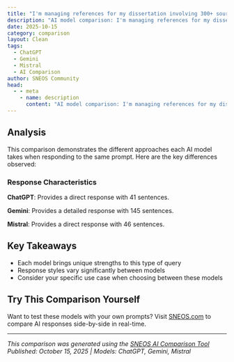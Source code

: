 ```yaml
---
title: "I'm managing references for my dissertation involving 300+ sources across multiple projects. Help me: 1) Compare Zotero"
description: "AI model comparison: I'm managing references for my dissertation involving 300+ sources across multiple projects. Help me..."
date: 2025-10-15
category: comparison
layout: Clean
tags:
  - ChatGPT
  - Gemini
  - Mistral
  - AI Comparison
author: SNEOS Community
head:
  - - meta
    - name: description
      content: "AI model comparison: I'm managing references for my dissertation involving 300+ sources across multiple projects. Help me: 1) Compare Zotero..."
---
```


<ChatComparison
  title="I'm managing references for my dissertation involving 300+ sources across multiple projects. Help me: 1) Compare Zotero"
  prompt="I'm managing references for my dissertation involving 300+ sources across multiple projects. Help me: 1) Compare Zotero"
  :responses='{"ChatGPT": "Certainly! Zotero is a popular reference management software, but let\u2019s break down its features and compare it to other reference management tools, such as Mendeley, EndNote, and Citavi.\n\n### 1. Overview of Zotero\n\n#### Key Features\n- **Open Source**: Zotero is free and open-source software, which means you can use it without cost and have access to its source code.\n- **Web Integration**: Zotero offers a browser extension that makes it easy to save references directly from web pages, catalogs, and databases.\n- **Collections and Tags**: You can organize your references into collections (folders) and use tags for keyword-based organization.\n- **Citation and Bibliography Generation**: Zotero can instantly generate citations and bibliographies in various styles (APA, MLA, Chicago, etc.).\n- **Group Libraries**: You can create shared libraries for collaboration, which is useful for group projects or co-authored papers.\n- **Synchronization**: Zotero allows you to sync your library across multiple devices, providing access from anywhere.\n- **Compatibility**: Works with Microsoft Word, Google Docs, and LibreOffice for easy citation insertion.\n- **PDF Management**: You can attach PDFs to your references and annotate them within the app.\n\n### 2. Comparison with Other Reference Managers\n\n#### 2.1. Zotero vs. Mendeley\n\n- **Cost**: Both Zotero and Mendeley are free with premium options, but Zotero\u0027s core features are entirely free, while Mendeley has limits on cloud storage.\n- **Collaboration**: Mendeley is particularly strong on collaborative features, with options for sharing libraries and working together. Zotero also allows for shared libraries but may not have as robust collaboration features.\n- **User Interface**: Some users find Mendeley\u0027s interface more modern and visually appealing, while others prefer Zotero\u0027s simplicity.\n- **PDF Annotation**: Mendeley has built-in PDF annotation features, while Zotero has limited annotation capabilities, relying on external tools.\n\n#### 2.2. Zotero vs. EndNote\n\n- **Price**: EndNote is a commercial product and can be expensive. Zotero is free and open-source.\n- **Search Capabilities**: EndNote offers advanced search features and options for organizing references, which some may find superior to Zotero.\n- **Simplicity vs. Complexity**: Zotero is user-friendly and easier for beginners, while EndNote may offer more complex features for experienced researchers needing extensive capabilities.\n\n#### 2.3. Zotero vs. Citavi\n\n- **Project Management Features**: Citavi includes project management tools alongside reference management but has a steeper learning curve. Zotero focuses mainly on reference management.\n- **Cost**: Citavi has a free version with limitations and a paid version, while Zotero is completely free for basic use.\n- **User Base**: Citavi is more popular in Europe, while Zotero has a wider global user base.\n\n### 3. Summary\n\nZotero is a fantastic tool for managing references, especially for those who value open-source software and ease of use. Its web integration, organizational features, and simplicity make it suitable for a wide range of users, from students to researchers. Depending on your specific needs\u2014such as the importance of collaboration, PDF management, or budget considerations\u2014other tools like Mendeley, EndNote, or Citavi may also be worth exploring.\n\nIf you\u0027re looking for a specific feature comparison or have additional questions about how to best manage your references, feel free to ask!", "Gemini": "Managing 300\u002B sources for a dissertation and multiple projects requires a robust, reliable, and user-friendly reference manager. Both Zotero and Mendeley are popular choices, but they have distinct philosophies and feature sets.\n\nLet\u0027s break down a comparison to help you make an informed decision:\n\n---\n\n## Zotero vs. Mendeley: A Detailed Comparison\n\n| Feature/Aspect         | Zotero                                                                                                                                                                                                                                                                                                                                                                                                                                                                                                                       | Mendeley (Reference Manager \u0026 Cite)                                                                                                                                                                                                                                                                                                                                                                                                 |\n| :--------------------- | :--------------------------------------------------------------------------------------------------------------------------------------------------------------------------------------------------------------------------------------------------------------------------------------------------------------------------------------------------------------------------------------------------------------------------------------------------------------------------------------------------------------------------- | :---------------------------------------------------------------------------------------------------------------------------------------------------------------------------------------------------------------------------------------------------------------------------------------------------------------------------------------------------------------------------------------------------------------------------- |\n| **Core Philosophy**    | **Open-source, local-first, privacy-focused.** Your data primarily resides on your computer, giving you more control. Community-driven development.                                                                                                                                                                                                                                                                                                                                                                           | **Proprietary, cloud-first, owned by Elsevier.** Data is primarily stored on their servers. More focused on \u0022social\u0022 academic networking (though less so now with Reference Manager).                                                                                                                                                                                                                                      |\n| **Source Collection**  | **Excellent.** Browser connectors (Chrome, Firefox, Edge, Safari) are highly effective at capturing metadata from almost any webpage, journal, database. Drag-and-drop PDFs to auto-extract info. Manual entry is straightforward.                                                                                                                                                                                                                                                                                        | **Good.** Browser Web Importer, drag-and-drop PDFs. Generally effective, but sometimes less comprehensive than Zotero\u0027s capture for diverse web sources.                                                                                                                                                                                                                                                                 |\n| **PDF Management**     | **Significantly improved with Zotero 6\u002B**. Built-in PDF reader with highlighting, annotation (notes, sticky notes). Crucially, you can link notes directly to specific sections/highlights in the PDF. Can open PDFs in external readers.                                                                                                                                                                                                                                                                                       | **Very good.** Dedicated PDF reader with highlighting, annotation, and notes. Historically a strong point for Mendeley, but Zotero has largely caught up or surpassed it in some aspects (like linking notes directly to highlights).                                                                                                                                                                                                    |\n| **Note-Taking**        | **Excellent and integrated.** Create standalone notes, or notes linked directly to specific items or even specific highlights within a PDF. Markdown support. Highly effective for literature review.                                                                                                                                                                                                                                                                                                                        | **Good.** Notes tied to individual references, and annotations within PDFs. Generally functional.                                                                                                                                                                                                                                                                                                                              |\n| **Organization**       | **Robust.** Collections (folders), tags (very powerful for cross-referencing and multiple projects), saved searches. Can create hierarchical collections. Group libraries for collaborative work.                                                                                                                                                                                                                                                                                                                              | **Good.** Collections (folders), tags. Also offers groups for collaboration. Functionality is similar to Zotero but perhaps less flexible/powerful with tags for complex multi-project management.                                                                                                                                                                                                                          |\n| **Word Processor Integration** | **Excellent and stable.** Plugins for Microsoft Word, LibreOffice, and Google Docs. Highly reliable, easy to insert citations, generate bibliographies, and switch citation styles. Considered a gold standard.                                                                                                                                                                                                                                                                                                                       | **Mixed experience.** Uses \u0022Mendeley Cite\u0022 (web-based add-in) for Word. While functional, some users report it can be less stable or slower than Zotero\u0027s plugin, especially with very large documents or complex formatting. The older \u0022Mendeley Desktop\u0022 plugin was popular but is being phased out.                                                                                                                                 |\n| **Sync \u0026 Storage**     | **Flexible.** Reference metadata syncs via Zotero\u0027s servers (free 300MB). PDFs/attachments can be synced: 1) via Zotero\u0027s paid storage plans (starting at ~$20/year for 2GB), or 2) **for free** using WebDAV (e.g., your own cloud storage like Dropbox, Google Drive, OneDrive, or a university server) \u2013 this is a huge cost-saving advantage for large PDF libraries.                                                                                                                                                     | **Cloud-based.** Free storage (2GB currently). Paid plans for more. All your references and PDFs are synced to Mendeley\u0027s cloud. Less flexibility than Zotero in choosing your sync provider for attachments.                                                                                                                                                                                                                          |\n| **Collaboration**      | **Strong.** Group libraries allow shared collections of references and PDFs, with sync. Useful for co-authored projects or research groups.                                                                                                                                                                                                                                                                                                                                                                                       | **Good.** Groups for sharing references. Mendeley historically had more of a social network aspect, but this is less emphasized in Reference Manager.                                                                                                                                                                                                                                                                   |\n| **Privacy \u0026 Data Ownership** | **Excellent.** Open-source means transparency. Your data is primarily local, and Zotero does not scan or sell your data. You have full control.                                                                                                                                                                                                                                                                                                                                                                                    | **Concerns.** As an Elsevier product, your data is on their servers and is subject to their terms of service. There are legitimate concerns among some academics about data privacy and Elsevier\u0027s commercial interests influencing research data.                                                                                                                                                                         |\n| **Cost**               | **Free software.** Paid for Zotero\u0027s own PDF sync storage beyond 300MB (but free alternatives like WebDAV exist).                                                                                                                                                                                                                                                                                                                                                                                                                   | **Free software.** Paid for more cloud storage beyond 2GB.                                                                                                                                                                                                                                                                                                                                                           |\n| **Community/Support**  | **Excellent.** Active user forums, extensive documentation, responsive developer community. Being open-source, there\u0027s a strong support ecosystem.                                                                                                                                                                                                                                                                                                                                                                               | **Good.** Elsevier provides support, and there\u0027s an active user community. However, the transition from Mendeley Desktop to Reference Manager has caused some user frustration and a split in the user base, affecting perceived stability.                                                                                                                                                                                    |\n| **Learning Curve**     | **Moderate.** A bit of a learning curve to grasp its full power (especially tags and saved searches), but generally intuitive for basic tasks.                                                                                                                                                                                                                                                                                                                                                                                    | **Moderate.** Similar to Zotero, generally easy to pick up for basic use.                                                                                                                                                                                                                                                                                                                                                  |\n\n---\n\n## Pros \u0026 Cons Summary for Dissertation Use (300\u002B Sources)\n\n### Zotero\n\n**Pros:**\n*   **Ultimate Control \u0026 Privacy:** Your data, your rules. Essential for a long-term project like a dissertation.\n*   **Stability with Word Processors:** The Word plugin is highly reliable, which is crucial for a document of your size.\n*   **Flexible PDF Sync:** Free WebDAV option saves money and allows you to use your existing cloud storage.\n*   **Powerful Organization:** Tags, collections, and saved searches are incredibly effective for managing multiple projects and a large library.\n*   **Excellent PDF Annotation \u0026 Note-taking (Zotero 6\u002B):** This feature has closed the gap with Mendeley and even surpasses it in some aspects.\n*   **Open Source:** Community support, constant development, no vendor lock-in.\n\n**Cons:**\n*   Initial PDF storage is limited (300MB) if you don\u0027t use WebDAV or pay for Zotero storage.\n*   Interface might feel less \u0022modern\u0022 or \u0022sleek\u0022 to some, but it\u0027s highly functional.\n\n### Mendeley\n\n**Pros:**\n*   Strong PDF annotation tools (though Zotero has caught up).\n*   Cloud-first approach can be convenient for some (automatic backup, access from anywhere without configuring WebDAV).\n\n**Cons:**\n*   **Elsevier Ownership \u0026 Privacy Concerns:** Your research data is owned by a large corporation.\n*   **Less Stable Word Integration:** Mendeley Cite (the newer plugin) can be less robust than Zotero\u0027s, particularly with large documents.\n*   **Recent Transitions:** The move from Mendeley Desktop to Mendeley Reference Manager has caused frustration and some feature regressions for long-time users.\n*   Less flexibility in PDF sync options; you\u0027re tied to their cloud storage.\n\n---\n\n## Recommendation for Your Dissertation \u0026 Multiple Projects\n\nGiven you\u0027re managing **300\u002B sources** for a **dissertation** and **multiple projects**, my strong recommendation is **Zotero**.\n\nHere\u0027s why:\n\n1.  **Reliability for Dissertation:** The stability of Zotero\u0027s Word processor integration is paramount for a document as critical and large as a dissertation. You don\u0027t want to deal with citation plugin glitches close to your deadline.\n2.  **Organization for Multiple Projects:** Zotero\u0027s robust tagging system, combined with collections and saved searches, makes it incredibly powerful for segregating sources by project while also allowing cross-project access (e.g., a tag for \u0022methodology\u0022 that spans all projects). Group libraries are excellent for collaborative work.\n3.  **Privacy and Data Ownership:** With your entire research lifeblood in this tool, having control over your data and not having it tied to a corporate entity (especially one with a controversial reputation in academia like Elsevier) is a significant advantage.\n4.  **Cost-Effectiveness for PDF Storage:** The ability to sync your PDFs via WebDAV using your existing cloud storage (Dropbox, Google Drive, etc.) means you can store hundreds of gigabytes of PDFs for free, making it incredibly cost-effective for a large library.\n5.  **Improved PDF \u0026 Note-taking:** With Zotero 6\u002B, its PDF reader and annotation tools are excellent and deeply integrated with its note-taking capabilities, making it a very strong tool for literature review and synthesis.\n\n## Actionable Steps to Get Started with Zotero:\n\n1.  **Download Zotero:** Get the desktop application from [zotero.org/download](https://www.zotero.org/download/).\n2.  **Install Browser Connector:** Install the Zotero Connector for your primary web browser (Chrome, Firefox, Edge, Safari). This is key for easy source capture.\n3.  **Install Word Processor Plugin:** When you install the desktop app, it usually prompts you to install the Word plugin. If not, go to \u0060Edit \u003E Preferences \u003E Cite \u003E Word Processors\u0060 in Zotero and install it.\n4.  **Set up Sync (Optional but Recommended):**\n    *   Create a free Zotero account at [zotero.org/user/register](https://www.zotero.org/user/register).\n    *   Go to \u0060Edit \u003E Preferences \u003E Sync\u0060 in Zotero and link your account. This will sync your metadata.\n    *   **For PDF Sync:**\n        *   **Option A (Paid Zotero Storage):** If you prefer simplicity, you can upgrade your Zotero storage plan.\n        *   **Option B (Free WebDAV):** If you use services like Dropbox, Google Drive, OneDrive, or own a web server, you can configure WebDAV. Instructions are readily available online (e.g., search \u0022Zotero WebDAV Dropbox\u0022). This is ideal for 300\u002B sources with PDFs.\n5.  **Start Populating Your Library:**\n    *   Use the browser connector to capture sources as you browse.\n    *   Drag and drop existing PDFs into Zotero.\n    *   Experiment with creating collections and tags to organize your current and future projects.\n6.  **Practice Citing:** Open a dummy Word document and practice inserting citations and generating a bibliography to get comfortable with the workflow.\n\nBy choosing Zotero, you\u0027re setting yourself up with a powerful, flexible, and reliable system that will serve you well throughout your dissertation journey and beyond.", "Mistral": "Managing a large number of references for a dissertation can be challenging, but using a reference management tool like Zotero can significantly streamline the process. Here\u2019s a detailed comparison of Zotero to help you understand its features and benefits:\n\n### Zotero Overview\n\n**Zotero** is a free, open-source reference management tool that helps you collect, organize, cite, and share research. It is particularly popular among academics and researchers for its ease of use and robust features.\n\n### Key Features of Zotero\n\n1. **Collection and Organization**:\n   - **Web Clipper**: Easily capture references from web pages, PDFs, and other sources with a single click.\n   - **Library Management**: Organize your references into collections and sub-collections, making it easier to manage large numbers of sources.\n   - **Tagging**: Use tags to categorize and filter your references.\n\n2. **Citation and Bibliography**:\n   - **Cite While You Write**: Integrate with word processors like Microsoft Word and Google Docs to insert citations and generate bibliographies automatically.\n   - **Citation Styles**: Supports thousands of citation styles, including APA, MLA, Chicago, and more.\n   - **Custom Styles**: Create or modify citation styles to fit specific requirements.\n\n3. **Collaboration**:\n   - **Group Libraries**: Share references with collaborators through group libraries, allowing multiple users to contribute and access the same set of references.\n   - **Notes and Annotations**: Add notes and annotations to your references, which can be shared with collaborators.\n\n4. **Syncing and Backup**:\n   - **Cloud Syncing**: Sync your library across multiple devices, ensuring you always have access to your references.\n   - **Backup**: Regularly back up your library to prevent data loss.\n\n5. **Integration**:\n   - **Browser Extensions**: Available for Firefox, Chrome, and Safari, making it easy to capture references from the web.\n   - **Third-Party Integrations**: Works with other tools and platforms, such as Overleaf for LaTeX users.\n\n### Comparison with Other Tools\n\n#### Zotero vs. EndNote\n- **Cost**: Zotero is free, while EndNote is a paid tool.\n- **Ease of Use**: Zotero is generally considered more user-friendly and intuitive.\n- **Features**: EndNote offers more advanced features for large-scale projects, but Zotero\u2019s features are sufficient for most academic needs.\n\n#### Zotero vs. Mendeley\n- **Cost**: Both are free, but Mendeley offers premium features for a fee.\n- **Citation Management**: Both tools offer robust citation management, but Zotero\u2019s integration with word processors is often praised for its simplicity.\n- **Collaboration**: Mendeley has stronger social networking features, but Zotero\u2019s group libraries are highly effective for collaboration.\n\n#### Zotero vs. RefWorks\n- **Cost**: Zotero is free, while RefWorks is a paid service.\n- **Ease of Use**: Zotero is more intuitive and easier to set up.\n- **Features**: RefWorks offers more advanced features for institutional use, but Zotero\u2019s features are comprehensive for individual researchers.\n\n### Tips for Managing 300\u002B Sources with Zotero\n\n1. **Organize Early**: Start organizing your references into collections and sub-collections from the beginning. This will save you time and effort later.\n2. **Use Tags**: Utilize tags to categorize your references by topic, methodology, or any other relevant criteria.\n3. **Regular Backups**: Regularly back up your Zotero library to avoid data loss.\n4. **Collaborate Efficiently**: Use group libraries to collaborate with co-authors or advisors.\n5. **Leverage Integrations**: Make use of Zotero\u2019s integrations with word processors and other tools to streamline your workflow.\n\n### Conclusion\n\nZotero is a powerful and versatile tool for managing a large number of references for your dissertation. Its ease of use, robust features, and free availability make it an excellent choice for academic researchers. By leveraging its organizational, citation, and collaboration features, you can efficiently manage your 300\u002B sources and focus on your research."}' published-date="{DateTime.UtcNow:HH:mm}"
/>

## Analysis

This comparison demonstrates the different approaches each AI model takes when responding to the same prompt. Here are the key differences observed:

### Response Characteristics

**ChatGPT**: Provides a direct response with 41 sentences. 

**Gemini**: Provides a detailed response with 145 sentences. 

**Mistral**: Provides a direct response with 46 sentences. 

## Key Takeaways

- Each model brings unique strengths to this type of query
- Response styles vary significantly between models
- Consider your specific use case when choosing between these models

## Try This Comparison Yourself

Want to test these models with your own prompts? Visit [SNEOS.com](https://sneos.com) to compare AI responses side-by-side in real-time.

---

*This comparison was generated using the [SNEOS AI Comparison Tool](https://sneos.com)*
*Published: October 15, 2025 | Models: ChatGPT, Gemini, Mistral*
